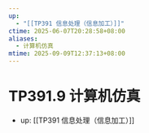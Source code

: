 ```yaml
---
up:
  - "[[TP391 信息处理（信息加工）]]"
ctime: 2025-06-07T20:28:58+08:00
aliases:
  - 计算机仿真
mtime: 2025-09-09T12:37:13+08:00
---
```


# TP391.9 计算机仿真

- up: [[TP391 信息处理（信息加工）]]

